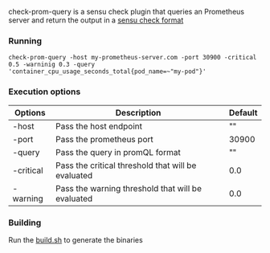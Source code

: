 check-prom-query is a sensu check plugin that queries an Prometheus server and return the output in a [sensu check format](https://docs.sensu.io/sensu-core/0.29/reference/checks/#sensu-check-specification)

### Running

```
check-prom-query -host my-prometheus-server.com -port 30900 -critical 0.5 -warninig 0.3 -query 'container_cpu_usage_seconds_total{pod_name=~"my-pod"}'
```

### Execution options

| Options | Description | Default |
| ------- | ----------- | ------- |
| -host   | Pass the host endpoint | "" |
| -port   | Pass the prometheus port | 30900 |
| -query  | Pass the query in promQL format | "" |
| -critical | Pass the critical threshold that will be evaluated | 0.0 |
| -warning | Pass the warning threshold that will be evaluated | 0.0 |

### Building

Run the [build.sh](build.sh) to generate the binaries
